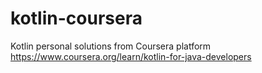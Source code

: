 # kotlin-coursera

Kotlin personal solutions from Coursera platform https://www.coursera.org/learn/kotlin-for-java-developers
